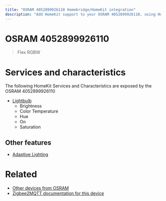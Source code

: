 ```yaml
---
title: "OSRAM 4052899926110 Homebridge/HomeKit integration"
description: "Add HomeKit support to your OSRAM 4052899926110, using Homebridge, Zigbee2MQTT and homebridge-z2m."
---
```

<!---
This file has been GENERATED using src/docgen/docgen.ts
DO NOT EDIT THIS FILE MANUALLY!
-->
# OSRAM 4052899926110
> Flex RGBW


# Services and characteristics
The following HomeKit Services and Characteristics are exposed by
the OSRAM 4052899926110

* [Lightbulb](../../light.md)
  * Brightness
  * Color Temperature
  * Hue
  * On
  * Saturation


## Other features
* [Adaptive Lighting](../../light.md)


# Related
* [Other devices from OSRAM](../index.md#osram)
* [Zigbee2MQTT documentation for this device](https://www.zigbee2mqtt.io/devices/4052899926110.html)